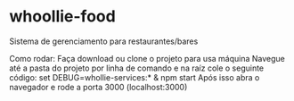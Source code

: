 # whoollie-food
Sistema de gerenciamento para restaurantes/bares

Como rodar:
Faça download ou clone o projeto para usa máquina
Navegue até a pasta do projeto por linha de comando e na raíz cole o seguinte código: set DEBUG=whollie-services:* & npm start
Após isso abra o navegador e rode a porta 3000 (localhost:3000)
